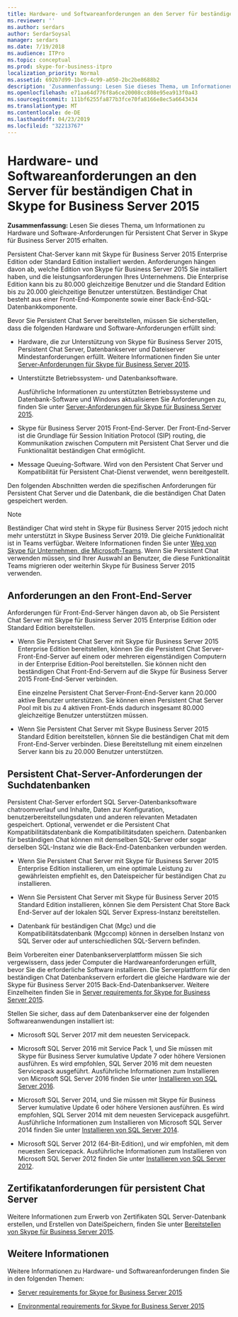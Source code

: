 ```yaml
---
title: Hardware- und Softwareanforderungen an den Server für beständigen Chat in Skype for Business Server 2015
ms.reviewer: ''
ms.author: serdars
author: SerdarSoysal
manager: serdars
ms.date: 7/19/2018
ms.audience: ITPro
ms.topic: conceptual
ms.prod: skype-for-business-itpro
localization_priority: Normal
ms.assetid: 692b7d99-1bc9-4c99-a050-2bc2be8688b2
description: 'Zusammenfassung: Lesen Sie dieses Thema, um Informationen zu Hardware und Software-Anforderungen für Persistent Chat Server in Skype für Business Server 2015 erhalten.'
ms.openlocfilehash: e71aa64d776f8a6ce20008cc808e95ea913f0a43
ms.sourcegitcommit: 111bf6255fa877b3fce70fa8166e8ec5a6643434
ms.translationtype: MT
ms.contentlocale: de-DE
ms.lasthandoff: 04/23/2019
ms.locfileid: "32213767"
---
```

# <a name="hardware-and-software-requirements-for-persistent-chat-server-in-skype-for-business-server-2015"></a>Hardware- und Softwareanforderungen an den Server für beständigen Chat in Skype for Business Server 2015
 
**Zusammenfassung:** Lesen Sie dieses Thema, um Informationen zu Hardware und Software-Anforderungen für Persistent Chat Server in Skype für Business Server 2015 erhalten.
  
Persistent Chat-Server kann mit Skype für Business Server 2015 Enterprise Edition oder Standard Edition installiert werden. Anforderungen hängen davon ab, welche Edition von Skype für Business Server 2015 Sie installiert haben, und die leistungsanforderungen Ihres Unternehmens. Die Enterprise Edition kann bis zu 80.000 gleichzeitige Benutzer und die Standard Edition bis zu 20.000 gleichzeitige Benutzer unterstützen. Beständiger Chat besteht aus einer Front-End-Komponente sowie einer Back-End-SQL-Datenbankkomponente.
  
Bevor Sie Persistent Chat Server bereitstellen, müssen Sie sicherstellen, dass die folgenden Hardware und Software-Anforderungen erfüllt sind:
  
- Hardware, die zur Unterstützung von Skype für Business Server 2015, Persistent Chat Server, Datenbankserver und Dateiserver Mindestanforderungen erfüllt. Weitere Informationen finden Sie unter [Server-Anforderungen für Skype für Business Server 2015](../../plan-your-deployment/requirements-for-your-environment/server-requirements.md).
    
- Unterstützte Betriebssystem- und Datenbanksoftware.
    
    Ausführliche Informationen zu unterstützten Betriebssysteme und Datenbank-Software und Windows aktualisieren Sie Anforderungen zu, finden Sie unter [Server-Anforderungen für Skype für Business Server 2015](../../plan-your-deployment/requirements-for-your-environment/server-requirements.md).
    
- Skype für Business Server 2015 Front-End-Server. Der Front-End-Server ist die Grundlage für Session Initiation Protocol (SIP) routing, die Kommunikation zwischen Computern mit Persistent Chat Server und die Funktionalität beständigen Chat ermöglicht. 
    
- Message Queuing-Software. Wird von den Persistent Chat Server und Kompatibilität für Persistent Chat-Dienst verwendet, wenn bereitgestellt.
    
Den folgenden Abschnitten werden die spezifischen Anforderungen für Persistent Chat Server und die Datenbank, die die beständigen Chat Daten gespeichert werden.

> [!NOTE] 
> Beständiger Chat wird steht in Skype für Business Server 2015 jedoch nicht mehr unterstützt in Skype Business Server 2019. Die gleiche Funktionalität ist in Teams verfügbar. Weitere Informationen finden Sie unter [Weg von Skype für Unternehmen, die Microsoft-Teams](/microsoftteams/journey-skypeforbusiness-teams). Wenn Sie Persistent Chat verwenden müssen, sind Ihrer Auswahl an Benutzer, die diese Funktionalität Teams migrieren oder weiterhin Skype für Business Server 2015 verwenden. 
  
## <a name="front-end-server-requirements"></a>Anforderungen an den Front-End-Server

Anforderungen für Front-End-Server hängen davon ab, ob Sie Persistent Chat Server mit Skype für Business Server 2015 Enterprise Edition oder Standard Edition bereitstellen.
  
- Wenn Sie Persistent Chat Server mit Skype für Business Server 2015 Enterprise Edition bereitstellen, können Sie die Persistent Chat Server-Front-End-Server auf einem oder mehreren eigenständigen Computern in der Enterprise Edition-Pool bereitstellen. Sie können nicht den beständigen Chat Front-End-Servern auf die Skype für Business Server 2015 Front-End-Server verbinden. 
    
    Eine einzelne Persistent Chat Server-Front-End-Server kann 20.000 aktive Benutzer unterstützen. Sie können einen Persistent Chat Server Pool mit bis zu 4 aktiven Front-Ends dadurch insgesamt 80.000 gleichzeitige Benutzer unterstützen müssen. 
    
- Wenn Sie Persistent Chat Server mit Skype Business Server 2015 Standard Edition bereitstellen, können Sie die beständigen Chat mit dem Front-End-Server verbinden. Diese Bereitstellung mit einem einzelnen Server kann bis zu 20.000 Benutzer unterstützen. 
    
## <a name="persistent-chat-server-database-requirements"></a>Persistent Chat-Server-Anforderungen der Suchdatenbanken

Persistent Chat-Server erfordert SQL Server-Datenbanksoftware chatroomverlauf und Inhalte, Daten zur Konfiguration, benutzerbereitstellungsdaten und anderen relevanten Metadaten gespeichert. Optional, verwendet er die Persistent Chat Kompatibilitätsdatenbank die Kompatibilitätsdaten speichern. Datenbanken für beständigen Chat können mit demselben SQL-Server oder sogar derselben SQL-Instanz wie die Back-End-Datenbanken verbunden werden. 
  
- Wenn Sie Persistent Chat Server mit Skype für Business Server 2015 Enterprise Edition installieren, um eine optimale Leistung zu gewährleisten empfiehlt es, den Dateispeicher für beständigen Chat zu installieren.
    
- Wenn Sie Persistent Chat Server mit Skype für Business Server 2015 Standard Edition installieren, können Sie dem Persistent Chat Store Back End-Server auf der lokalen SQL Server Express-Instanz bereitstellen.
    
- Datenbank für beständigen Chat (Mgc) und die Kompatibilitätsdatenbank (Mgccomp) können in derselben Instanz von SQL Server oder auf unterschiedlichen SQL-Servern befinden.
    
Beim Vorbereiten einer Datenbankserverplattform müssen Sie sich vergewissern, dass jeder Computer die Hardwareanforderungen erfüllt, bevor Sie die erforderliche Software installieren. Die Serverplattform für den beständigen Chat Datenbankservern erfordert die gleiche Hardware wie der Skype für Business Server 2015 Back-End-Datenbankserver. Weitere Einzelheiten finden Sie in [Server requirements for Skype for Business Server 2015](../../plan-your-deployment/requirements-for-your-environment/server-requirements.md).
  
Stellen Sie sicher, dass auf dem Datenbankserver eine der folgenden Softwareanwendungen installiert ist:

- Microsoft SQL Server 2017 mit dem neuesten Servicepack.

- Microsoft SQL Server 2016 mit Service Pack 1, und Sie müssen mit Skype für Business Server kumulative Update 7 oder höhere Versionen ausführen. Es wird empfohlen, SQL Server 2016 mit dem neuesten Servicepack ausgeführt. Ausführliche Informationen zum Installieren von Microsoft SQL Server 2016 finden Sie unter [Installieren von SQL Server 2016](https://docs.microsoft.com/pt-pt/sql/database-engine/install-windows/install-sql-server?view=sql-server-2016).

- Microsoft SQL Server 2014, und Sie müssen mit Skype für Business Server kumulative Update 6 oder höhere Versionen ausführen. Es wird empfohlen, SQL Server 2014 mit dem neuesten Servicepack ausgeführt. Ausführliche Informationen zum Installieren von Microsoft SQL Server 2014 finden Sie unter [Installieren von SQL Server 2014](https://docs.microsoft.com/pt-pt/sql/database-engine/install-windows/install-sql-server?view=sql-server-2014).

- Microsoft SQL Server 2012 (64-Bit-Edition), und wir empfohlen, mit dem neuesten Servicepack. Ausführliche Informationen zum Installieren von Microsoft SQL Server 2012 finden Sie unter [Installieren von SQL Server 2012](https://go.microsoft.com/fwlink/p/?LinkID=248559).

## <a name="persistent-chat-server-certificate-requirements"></a>Zertifikatanforderungen für persistent Chat Server

Weitere Informationen zum Erwerb von Zertifikaten SQL Server-Datenbank erstellen, und Erstellen von DateiSpeichern, finden Sie unter [Bereitstellen von Skype für Business Server 2015](../../deploy/deploy.md). 
  
## <a name="for-more-information"></a>Weitere Informationen

Weitere Informationen zu Hardware- und Softwareanforderungen finden Sie in den folgenden Themen:
  
- [Server requirements for Skype for Business Server 2015](../../plan-your-deployment/requirements-for-your-environment/server-requirements.md)
    
- [Environmental requirements for Skype for Business Server 2015](../../plan-your-deployment/requirements-for-your-environment/environmental-requirements.md)
    

